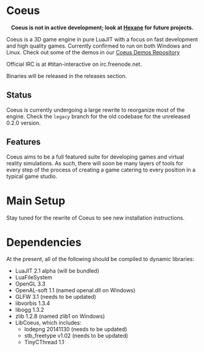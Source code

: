# Coeus

<p align="center"><strong>Coeus is not in active development; look at <a href="https://github.com/lua-carbon/hexane">Hexane</a> for future projects.</strong></p>

Coeus is a 3D game engine in pure LuaJIT with a focus on fast development and high quality games. Currently confirmed to run on both Windows and Linux. Check out some of the demos in our [Coeus Demos Repository](https://github.com/titan-studio/coeus-demos)

Official IRC is at #titan-interactive on irc.freenode.net.

Binaries will be released in the releases section.

## Status
Coeus is currently undergoing a large rewrite to reorganize most of the engine. Check the `legacy` branch for the old codebase for the unreleased 0.2.0 version.

## Features
Coeus aims to be a full featured suite for developing games and virtual reality simulations. As such, there will soon be many layers of tools for every step of the process of creating a game catering to every position in a typical game studio.

# Main Setup
Stay tuned for the rewrite of Coeus to see new installation instructions.

# Dependencies
At the present, all of the following should be compiled to dynamic libraries:
- LuaJIT 2.1 alpha (will be bundled)
- LuaFileSystem
- OpenGL 3.3
- OpenAL-soft 1.1 (named openal.dll on Windows)
- GLFW 3.1 (needs to be updated)
- libvorbis 1.3.4
- libogg 1.3.2
- zlib 1.2.8 (named zlib1 on Windows)
- LibCoeus, which includes:
	- lodepng 20141130 (needs to be updated)
	- stb_freetype v1.02 (needs to be updated)
	- TinyCThread 1.1
